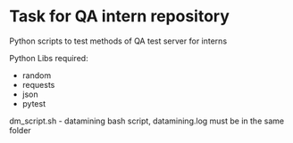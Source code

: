 Task for QA intern repository
=======

Python scripts to test methods of QA test server for interns

Python Libs required:
  - random
  - requests
  - json
  - pytest

dm_script.sh - datamining bash script, datamining.log must be in the same folder